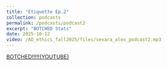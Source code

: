 ```yaml
---
title: "Etiquette Ep.2"
collection: podcasts
permalink: /podcasts/podcast2
excerpt: "BOTCHED Stats"
date: 2025-10-12
video: /AD_ethics_fall2025/files/sevara_alex_podcast2.mp3
---
```

[BOTCHED!!!!!(YOUTUBE)](https://www.youtube.com/watch?v=v8ZOxExIGVg)